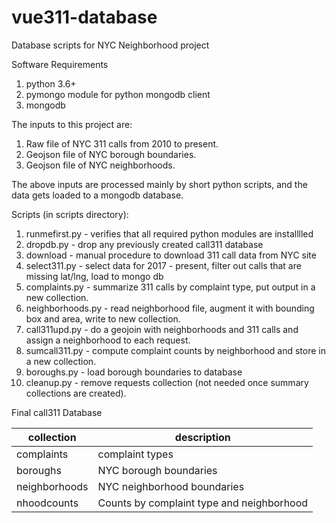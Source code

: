 # vue311-database
Database scripts for NYC Neighborhood project

Software Requirements
 
1. python 3.6+
2. pymongo module for python mongodb client
3. mongodb

The inputs to this project are:

1. Raw file of NYC 311 calls from 2010 to present.
2. Geojson file of NYC borough boundaries.
3. Geojson file of NYC neighborhoods.

The above inputs are processed mainly by short python scripts, and the data
gets loaded to a mongodb database. 

Scripts (in scripts directory):

1. runmefirst.py     - verifies that all required python modules are installlled
2. dropdb.py         - drop any previously created call311 database
3. download          - manual procedure to download 311 call data from NYC site
4. select311.py      - select data for 2017 - present, filter out calls that are missing lat/lng, load to mongo db
5. complaints.py     - summarize 311 calls by complaint type, put output in a new collection.
6. neighborhoods.py  - read neighborhood file, augment it with bounding box and area, write to new collection.
7. call311upd.py     - do a geojoin with neighborhoods and 311 calls and assign a neighborhood to each request.
8. sumcall311.py     - compute complaint counts by neighborhood and store in a new collection. 
9. boroughs.py       - load borough boundaries to database 
10. cleanup.py        - remove requests collection (not needed once summary collections are created).

Final call311 Database

  |collection   | description                                  |
  |------------ |--------------------------------------------- |
  |complaints   | complaint types                              |
  |boroughs     | NYC borough boundaries                       |
  |neighborhoods| NYC neighborhood boundaries                  |
  |nhoodcounts  | Counts by complaint type and neighborhood    |

